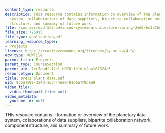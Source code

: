 ```yaml
---
content_type: resource
description: THis resource contains information on overview of the planetary data
  system, collaborations of data suppliers, bipartite collaboration network, component
  structure, and summary of future work.
file: /courses/esd-342-advanced-system-architecture-spring-2006/9c5a7b093a4d16344e2081baa778dee9_pres1_plant_data.pdf
file_size: 725915
file_type: application/pdf
learning_resource_types:
- Projects
license: https://creativecommons.org/licenses/by-nc-sa/4.0/
ocw_type: OCWFile
parent_title: Projects
parent_type: CourseSection
parent_uid: 7cc7aadf-f2e1-b076-fe1d-e2aa187324d5
resourcetype: Document
title: pres1_plant_data.pdf
uid: 9c5a7b09-3a4d-1634-4e20-81baa778dee9
video_files:
  video_thumbnail_file: null
video_metadata:
  youtube_id: null
---
```

THis resource contains information on overview of the planetary data system, collaborations of data suppliers, bipartite collaboration network, component structure, and summary of future work.